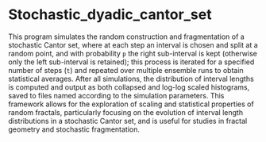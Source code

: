 # Stochastic_dyadic_cantor_set
This program simulates the random construction and fragmentation of a stochastic Cantor set, where at each step an interval is chosen and split at a random point, and with probability `p` the right sub-interval is kept (otherwise only the left sub-interval is retained); this process is iterated for a specified number of steps (`t`) and repeated over multiple ensemble runs to obtain statistical averages. After all simulations, the distribution of interval lengths is computed and output as both collapsed and log-log scaled histograms, saved to files named according to the simulation parameters. This framework allows for the exploration of scaling and statistical properties of random fractals, particularly focusing on the evolution of interval length distributions in a stochastic Cantor set, and is useful for studies in fractal geometry and stochastic fragmentation.
